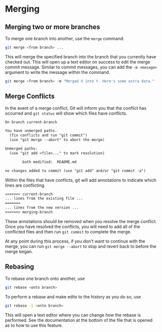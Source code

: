 # Merging

## Merging two or more branches

To merge one branch into another, use the `merge` command:

```bash
git merge <from branch> ...
```

This will merge the specified branch into the branch that you currently have
checked out. This will open up a text editor on success to edit the merge commit
message. Similar to commit messages, you can add the `-m <mesage>` argument to
write the message within the command.

```bash
git merge <from branch> -m "Merged X into Y. Here's some extra data."
```

## Merge Conflicts

In the event of a merge conflict, Git will inform you that the conflict has
occurred and `git status` will show which files have conflicts.

```txt
On branch current-branch

You have unmerged paths.
  (fix conflicts and run "git commit")
  (use "git merge --abort" to abort the merge)

Unmerged paths:
  (use "git add <file>..." to mark resolution)

        both modified:  README.md

no changes added to commit (use "git add" and/or "git commit -a")
```

Within the files that have conflicts, git will add annotations to indicate which
lines are conflicting.

```txt
<<<<<<< current-branch
... lines from the existing file ...
=======
... lines from the new version ...
>>>>>>> merging-branch
```

These annotations should be removed when you resolve the merge conflict. Once you
have resolved the conflicts, you will need to add all of the conflicted files and
then run `git commit` to complete the merge.

At any point during this process, if you don't want to continue with the merge,
you can run `git merge --abort` to stop and revert back to before the merge began.

## Rebasing

To rebase one branch onto another, use

```bash
git rebase <onto branch>
```

To perform a rebase and make edits to the history as you do so, use

```bash
git rebase -i <onto branch>
```

This will open a text editor where you can change how the rebase is performed.
See the documentation at the bottom of the file that is opened as to how to use
this feature.
